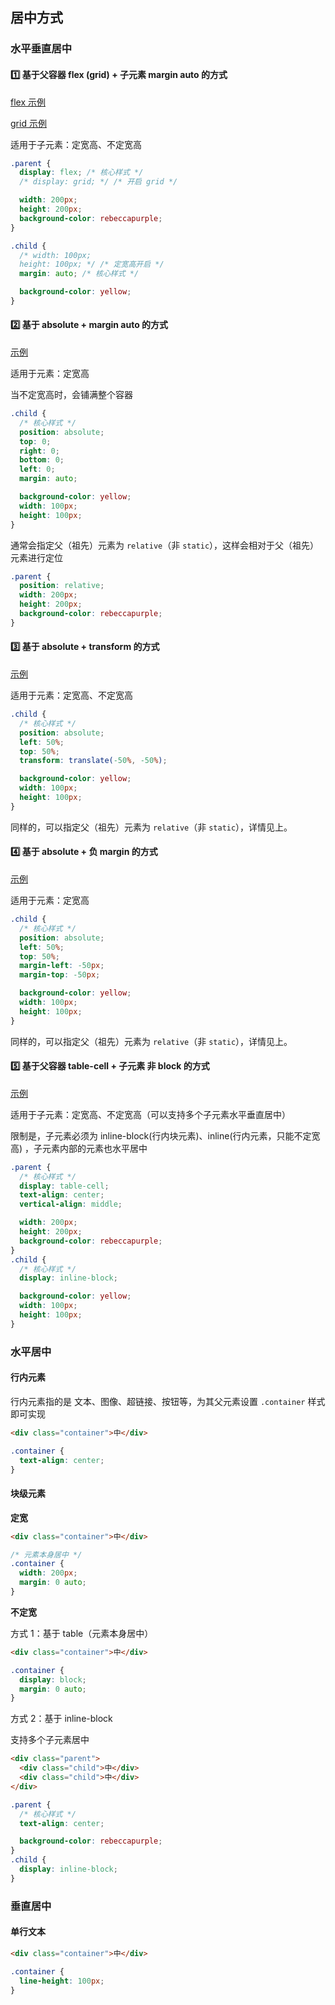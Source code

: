 ## 居中方式

### 水平垂直居中

#### :one: 基于父容器 flex (grid) + 子元素 margin auto 的方式

[flex 示例](https://github.com/savoygu/blog/tree/master/%E9%9D%A2%E8%AF%95/CSS/%E5%B1%85%E4%B8%AD%E6%96%B9%E5%BC%8F/%E6%B0%B4%E5%B9%B3%E5%9E%82%E7%9B%B4%E5%B1%85%E4%B8%AD/flex.html)

[grid 示例](https://github.com/savoygu/blog/tree/master/%E9%9D%A2%E8%AF%95/CSS/%E5%B1%85%E4%B8%AD%E6%96%B9%E5%BC%8F/%E6%B0%B4%E5%B9%B3%E5%9E%82%E7%9B%B4%E5%B1%85%E4%B8%AD/grid.html)

适用于子元素：定宽高、不定宽高

```CSS
.parent {
  display: flex; /* 核心样式 */
  /* display: grid; */ /* 开启 grid */

  width: 200px;
  height: 200px;
  background-color: rebeccapurple;
}

.child {
  /* width: 100px;
  height: 100px; */ /* 定宽高开启 */
  margin: auto; /* 核心样式 */

  background-color: yellow;
}
```

#### :two: 基于 absolute + margin auto 的方式

[示例](https://github.com/savoygu/blog/tree/master/%E9%9D%A2%E8%AF%95/CSS/%E5%B1%85%E4%B8%AD%E6%96%B9%E5%BC%8F/%E6%B0%B4%E5%B9%B3%E5%9E%82%E7%9B%B4%E5%B1%85%E4%B8%AD/position.html)

适用于元素：定宽高

当不定宽高时，会铺满整个容器

```CSS
.child {
  /* 核心样式 */
  position: absolute;
  top: 0;
  right: 0;
  bottom: 0;
  left: 0;
  margin: auto;

  background-color: yellow;
  width: 100px;
  height: 100px;
}
```

通常会指定父（祖先）元素为 `relative`（非 `static`），这样会相对于父（祖先）元素进行定位

```CSS
.parent {
  position: relative;
  width: 200px;
  height: 200px;
  background-color: rebeccapurple;
}
```

#### :three: 基于 absolute + transform 的方式

[示例](https://github.com/savoygu/blog/tree/master/%E9%9D%A2%E8%AF%95/CSS/%E5%B1%85%E4%B8%AD%E6%96%B9%E5%BC%8F/%E6%B0%B4%E5%B9%B3%E5%9E%82%E7%9B%B4%E5%B1%85%E4%B8%AD/position.html)

适用于元素：定宽高、不定宽高

```CSS
.child {
  /* 核心样式 */
  position: absolute;
  left: 50%;
  top: 50%;
  transform: translate(-50%, -50%);

  background-color: yellow;
  width: 100px;
  height: 100px;
}
```

同样的，可以指定父（祖先）元素为 `relative`（非 `static`），详情见上。

#### :four: 基于 absolute + 负 margin 的方式

[示例](https://github.com/savoygu/blog/tree/master/%E9%9D%A2%E8%AF%95/CSS/%E5%B1%85%E4%B8%AD%E6%96%B9%E5%BC%8F/%E6%B0%B4%E5%B9%B3%E5%9E%82%E7%9B%B4%E5%B1%85%E4%B8%AD/position.html)

适用于元素：定宽高

```CSS
.child {
  /* 核心样式 */
  position: absolute;
  left: 50%;
  top: 50%;
  margin-left: -50px;
  margin-top: -50px;

  background-color: yellow;
  width: 100px;
  height: 100px;
}
```

同样的，可以指定父（祖先）元素为 `relative`（非 `static`），详情见上。

#### :five: 基于父容器 table-cell + 子元素 非 block 的方式

[示例](https://github.com/savoygu/blog/tree/master/%E9%9D%A2%E8%AF%95/CSS/%E5%B1%85%E4%B8%AD%E6%96%B9%E5%BC%8F/%E6%B0%B4%E5%B9%B3%E5%9E%82%E7%9B%B4%E5%B1%85%E4%B8%AD/table-cell.html)

适用于子元素：定宽高、不定宽高（可以支持多个子元素水平垂直居中）

限制是，子元素必须为 inline-block(行内块元素)、inline(行内元素，只能不定宽高) ，子元素内部的元素也水平居中

```CSS
.parent {
  /* 核心样式 */
  display: table-cell;
  text-align: center;
  vertical-align: middle;

  width: 200px;
  height: 200px;
  background-color: rebeccapurple;
}
.child {
  /* 核心样式 */
  display: inline-block;

  background-color: yellow;
  width: 100px;
  height: 100px;
}
```

### 水平居中

#### 行内元素

行内元素指的是 文本、图像、超链接、按钮等，为其父元素设置 `.container` 样式即可实现

```HTML
<div class="container">中</div>
```

```CSS
.container {
  text-align: center;
}
```

#### 块级元素

**定宽**

```HTML
<div class="container">中</div>
```

```CSS
/* 元素本身居中 */
.container {
  width: 200px;
  margin: 0 auto;
}
```

**不定宽**

方式 1：基于 table（元素本身居中）

```HTML
<div class="container">中</div>
```

```CSS
.container {
  display: block;
  margin: 0 auto;
}
```

方式 2：基于 inline-block

支持多个子元素居中

```HTML
<div class="parent">
  <div class="child">中</div>
  <div class="child">中</div>
</div>
```

```CSS
.parent {
  /* 核心样式 */
  text-align: center;

  background-color: rebeccapurple;
}
.child {
  display: inline-block;
}
```

### 垂直居中

#### 单行文本

```HTML
<div class="container">中</div>
```

```CSS
.container {
  line-height: 100px;
}
```
